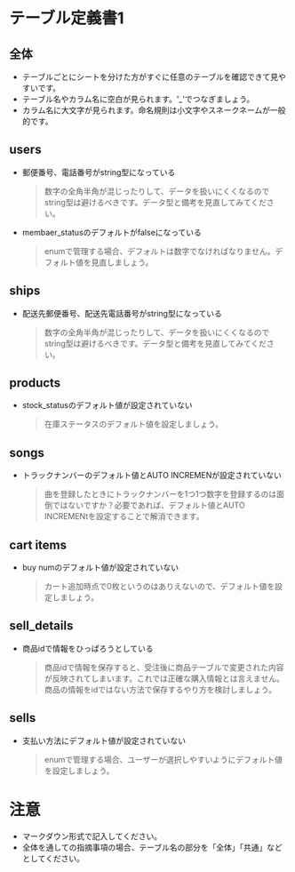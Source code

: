 # テーブル定義書1
## 全体
- テーブルごとにシートを分けた方がすぐに任意のテーブルを確認できて見やすいです。
- テーブル名やカラム名に空白が見られます。'_'でつなぎましょう。
- カラム名に大文字が見られます。命名規則は小文字やスネークネームが一般的です。

## users
- 郵便番号、電話番号がstring型になっている
  >  数字の全角半角が混じったりして、データを扱いにくくなるのでstring型は避けるべきです。データ型と備考を見直してみてください。
- membaer_statusのデフォルトがfalseになっている
  >  enumで管理する場合、デフォルトは数字でなければなりません。デフォルト値を見直しましょう。

## ships
- 配送先郵便番号、配送先電話番号がstring型になっている
  >  数字の全角半角が混じったりして、データを扱いにくくなるのでstring型は避けるべきです。データ型と備考を見直してみてください。

## products
- stock_statusのデフォルト値が設定されていない
  >  在庫ステータスのデフォルト値を設定しましょう。

## songs
- トラックナンバーのデフォルト値とAUTO INCREMENが設定されていない
  >  曲を登録したときにトラックナンバーを1つ1つ数字を登録するのは面倒ではないですか？必要であれば、デフォルト値とAUTO INCREMENtを設定することで解消できます。
  
## cart items
- buy numのデフォルト値が設定されていない
  >  カート追加時点で0枚というのはありえないので、デフォルト値を設定しましょう。

## sell_details
- 商品idで情報をひっぱろうとしている
  >  商品idで情報を保存すると、受注後に商品テーブルで変更された内容が反映されてしまいます。これでは正確な購入情報とは言えません。商品の情報をidではない方法で保存するやり方を検討しましょう。

## sells
- 支払い方法にデフォルト値が設定されていない
  >  enumで管理する場合、ユーザーが選択しやすいようにデフォルト値を設定しましょう。

# 注意
* マークダウン形式で記入してください。
* 全体を通しての指摘事項の場合、テーブル名の部分を「全体」「共通」などとしてください。
